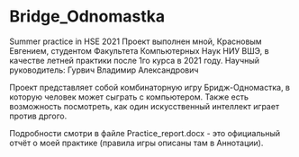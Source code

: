 # Bridge_Odnomastka
Summer practice in HSE 2021
Проект выполнен мной, Красновым Евгением, студентом Факультета Компьютерных Наук НИУ ВШЭ, в качестве летней практики после 1го курса в 2021 году.
Научный руководитель: Гурвич Владимир Александрович

Проект представляет собой комбинаторную игру Бридж-Одномастка, в которую человек может сыграть с компьютером. Также есть возможность посмотреть, как один искусственный интеллект
играет против дргого.

Подробности смотри в файле Practice_report.docx - это официальный отчёт о моей практике (правила игры описаны там в Аннотации).
